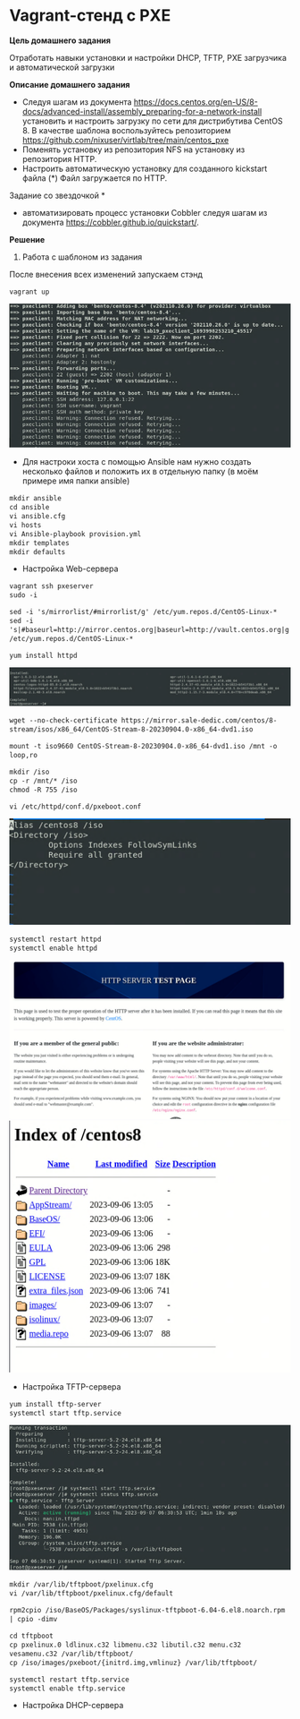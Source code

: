 # Vagrant-стенд c PXE

**Цель домашнего задания**

Отработать навыки установки и настройки DHCP, TFTP, PXE загрузчика и автоматической загрузки

**Описание домашнего задания**

* Следуя шагам из документа https://docs.centos.org/en-US/8-docs/advanced-install/assembly_preparing-for-a-network-install  установить и настроить загрузку по сети для дистрибутива CentOS 8. В качестве шаблона воспользуйтесь репозиторием https://github.com/nixuser/virtlab/tree/main/centos_pxe 
* Поменять установку из репозитория NFS на установку из репозитория HTTP.
* Настроить автоматическую установку для созданного kickstart файла (*) Файл загружается по HTTP.

Задание со звездочкой *
* автоматизировать процесс установки Cobbler cледуя шагам из документа https://cobbler.github.io/quickstart/. 

**Решение**

1. Работа с шаблоном из задания

После внесения всех изменений запускаем стэнд

```
vagrant up
```
![Alt text](image.png)

* Для настроки хоста с помощью Ansible нам нужно создать несколько файлов и положить их в отдельную папку (в моём примере имя папки ansible)

```
mkdir ansible
cd ansible
vi ansible.cfg
vi hosts
vi Ansible-playbook provision.yml
mkdir templates
mkdir defaults
```

* Настройка Web-сервера

```
vagrant ssh pxeserver
sudo -i
```
```
sed -i 's/mirrorlist/#mirrorlist/g' /etc/yum.repos.d/CentOS-Linux-*
sed -i 's|#baseurl=http://mirror.centos.org|baseurl=http://vault.centos.org|g' /etc/yum.repos.d/CentOS-Linux-*
```

```
yum install httpd
```
![Alt text](image-1.png)

```
wget --no-check-certificate https://mirror.sale-dedic.com/centos/8-stream/isos/x86_64/CentOS-Stream-8-20230904.0-x86_64-dvd1.iso
```
```
mount -t iso9660 CentOS-Stream-8-20230904.0-x86_64-dvd1.iso /mnt -o loop,ro
```
```
mkdir /iso
cp -r /mnt/* /iso
chmod -R 755 /iso
```

```
vi /etc/httpd/conf.d/pxeboot.conf
```
![Alt text](image-2.png)

```
systemctl restart httpd
systemctl enable httpd
```
![Alt text](image-4.png)
![Alt text](image-3.png)

* Настройка TFTP-сервера

```
yum install tftp-server
systemctl start tftp.service
```
![Alt text](image-6.png)

```
mkdir /var/lib/tftpboot/pxelinux.cfg
vi /var/lib/tftpboot/pxelinux.cfg/default
```

```
rpm2cpio /iso/BaseOS/Packages/syslinux-tftpboot-6.04-6.el8.noarch.rpm | cpio -dimv
```

```
cd tftpboot
cp pxelinux.0 ldlinux.c32 libmenu.c32 libutil.c32 menu.c32 vesamenu.c32 /var/lib/tftpboot/
cp /iso/images/pxeboot/{initrd.img,vmlinuz} /var/lib/tftpboot/
```

```
systemctl restart tftp.service
systemctl enable tftp.service
```

* Настройка DHCP-сервера






























